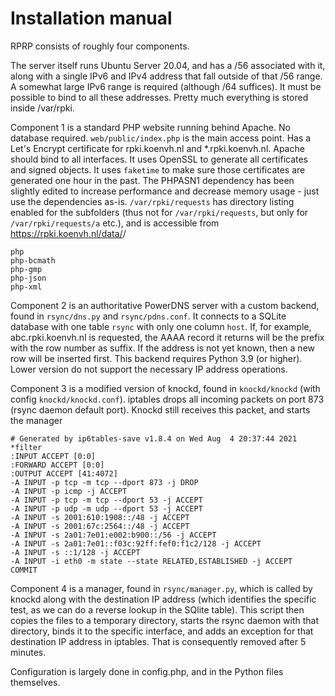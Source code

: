 Installation manual
===================

RPRP consists of roughly four components.

The server itself runs Ubuntu Server 20.04, and has a /56 associated with it, along with a single IPv6 and IPv4 address that fall outside of that /56 range. A somewhat large IPv6 range is required (although /64 suffices). It must be possible to bind to all these addresses. Pretty much everything is stored inside /var/rpki.

Component 1 is a standard PHP website running behind Apache. No database required. `web/public/index.php` is the main access point. Has a Let's Encrypt certificate for rpki.koenvh.nl and *.rpki.koenvh.nl. Apache should bind to all interfaces. It uses OpenSSL to generate all certificates and signed objects. It uses `faketime` to make sure those certificates are generated one hour in the past. The PHPASN1 dependency has been slightly edited to increase performance and decrease memory usage - just use the dependencies as-is. `/var/rpki/requests` has directory listing enabled for the subfolders (thus not for `/var/rpki/requests`, but only for `/var/rpki/requests/a` etc.), and is accessible from https://rpki.koenvh.nl/data/<some-uuid4>/ 
```
php
php-bcmath
php-gmp
php-json
php-xml
```

Component 2 is an authoritative PowerDNS server with a custom backend, found in `rsync/dns.py` and `rsync/pdns.conf`. It connects to a SQLite database with one table `rsync` with only one column `host`. If, for example, abc.rpki.koenvh.nl is requested, the AAAA record it returns will be the prefix with the row number as suffix. If the address is not yet known, then a new row will be inserted first. This backend requires Python 3.9 (or higher). Lower version do not support the necessary IP address operations.

Component 3 is a modified version of knockd, found in `knockd/knockd` (with config `knockd/knockd.conf`). iptables drops all incoming packets on port 873 (rsync daemon default port). Knockd still receives this packet, and starts the manager
```
# Generated by ip6tables-save v1.8.4 on Wed Aug  4 20:37:44 2021
*filter
:INPUT ACCEPT [0:0]
:FORWARD ACCEPT [0:0]
:OUTPUT ACCEPT [41:4072]
-A INPUT -p tcp -m tcp --dport 873 -j DROP
-A INPUT -p icmp -j ACCEPT
-A INPUT -p tcp -m tcp --dport 53 -j ACCEPT
-A INPUT -p udp -m udp --dport 53 -j ACCEPT
-A INPUT -s 2001:610:1908::/48 -j ACCEPT
-A INPUT -s 2001:67c:2564::/48 -j ACCEPT
-A INPUT -s 2a01:7e01:e002:b900::/56 -j ACCEPT
-A INPUT -s 2a01:7e01::f03c:92ff:fef0:f1c2/128 -j ACCEPT
-A INPUT -s ::1/128 -j ACCEPT
-A INPUT -i eth0 -m state --state RELATED,ESTABLISHED -j ACCEPT
COMMIT
```

Component 4 is a manager, found in `rsync/manager.py`, which is called by knockd along with the destination IP address (which identifies the specific test, as we can do a reverse lookup in the SQlite table). This script then copies the files to a temporary directory, starts the rsync daemon with that directory, binds it to the specific interface, and adds an exception for that destination IP address in iptables. That is consequently removed after 5 minutes.

Configuration is largely done in config.php, and in the Python files themselves. 
